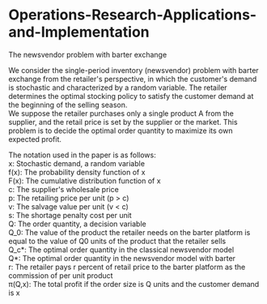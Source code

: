 # Operations-Research-Applications-and-Implementation
The newsvendor problem with barter exchange  

  We consider the single-period inventory (newsvendor) problem with barter exchange from the retailer's perspective, in which the customer's demand is stochastic and characterized by a random variable. The retailer determines the optimal stocking policy to satisfy the customer demand at the beginning of the selling season.  
  We suppose the retailer purchases only a single product A from the supplier, and the retail price is set by the supplier or the market. This problem is to decide the optimal order quantity to maximize its own expected profit.  
 
The notation used in the paper is as follows:  
x: Stochastic demand, a random variable  
f(x): The probability density function of x  
F(x): The cumulative distribution function of x  
c: The supplier's wholesale price  
p: The retailing price per unit (p > c)  
v: The salvage value per unit (v < c)  
s: The shortage penalty cost per unit  
Q: The order quantity, a decision variable  
Q_0: The value of the product the retailer needs on the barter platform is equal to the value of Q0 units of the product that the retailer sells  
Q_c*: The optimal order quantity in the classical newsvendor model   
Q*: The optimal order quantity in the newsvendor model with barter  
r: The retailer pays r percent of retail price to the barter platform as the commission of per unit product  
π(Q,x): The total profit if the order size is Q units and the customer demand is x
